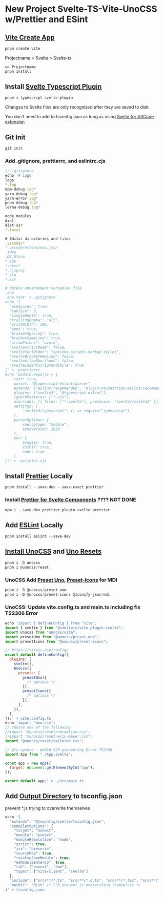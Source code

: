 # New Project Svelte-TS-Vite-UnoCSS w/Prettier and ESint

## [Vite Create App](https://vitejs.dev/guide/#scaffolding-your-first-vite-project)
```javascript
pnpm create vite
```

Projectname > Svelte > Svelte-ts

```javascript
cd Projectname
pnpm install
```

## Install [Svelte Typescript Plugin](https://www.npmjs.com/package/typescript-svelte-plugin)

```javascript
pnpm i typescript-svelte-plugin
```

Changes to Svelte files are only recognized after they are saved to disk.

You don't need to add to tsconfig.json as long as using [Svelte for VSCode extension](https://marketplace.visualstudio.com/items?itemName=svelte.svelte-vscode)

## Git Init

```javascript
git init
```

### Add .gitignore, prettierrc, and eslintrc.cjs

```javascript
// .gitignore
echo '# Logs
logs
*.log
npm-debug.log*
yarn-debug.log*
yarn-error.log*
pnpm-debug.log*
lerna-debug.log*

node_modules
dist
dist-ssr
*.local

# Editor directories and files
.vscode/*
!.vscode/extensions.json
.idea
.DS_Store
*.suo
*.ntvs*
*.njsproj
*.sln
*.sw?

# dotenv environment variables file
.env
.env.test' > .gitignore
echo '{
  "useSpaces": true,
  "tabSize": 2,
  "singleQuote": true,
  "trailingComma": "all",
  "printWidth": 100,
  "semi": true,
  "bracketSpacing": true,
  "bracketSameLine": true,
  "arrowParens": "avoid",
  "svelteStrictMode": false,
  "svelteSortOrder": "options-scripts-markup-styles",
  "svelteBracketNewLine": false,
  "svelteAllowShorthand": false,
  "svelteIndentScriptAndStyle": true
}' > .prettierrc
echo 'module.exports = {
	root: true,
	parser: "@typescript-eslint/parser",
	extends: ["eslint:recommended", "plugin:@typescript-eslint/recommended", "prettier"],
	plugins: ["svelte3", "@typescript-eslint"],
	ignorePatterns: ["*.cjs"],
	overrides: [{ files: ["*.svelte"], processor: "svelte3/svelte3" }],
	settings: {
		"svelte3/typescript": () => require("typescript")
	},
	parserOptions: {
		sourceType: "module",
		ecmaVersion: 2020
	},
	env: {
		browser: true,
		es2017: true,
		node: true
	}
};' > .eslintrc.cjs
```

## Install [Prettier](https://prettier.io/docs/en/install.html) Locally

```javascript
pnpm install --save-dev --save-exact prettier
```

### Install [Prettier for Svelte Components](https://github.com/sveltejs/prettier-plugin-svelte) ???? NOT DONE

```javascript
npm i --save-dev prettier-plugin-svelte prettier
```


## Add [ESLint](https://eslint.org/docs/user-guide/getting-started) Locally

```javascript
pnpm install eslint --save-dev
```


## [Install UnoCSS](https://github.com/unocss/unocss#installation) and [Uno Resets](https://github.com/unocss/unocss#style-resetting)

```javascript
pnpm i -D unocss
pnpm i @unocss/reset
```

### UnoCSS Add [Preset Uno](https://github.com/unocss/unocss#presets), [Preset-Icons](https://github.com/unocss/unocss/tree/main/packages/preset-icons/) for MDI

```javascript
pnpm i -D @unocss/preset-uno 
pnpm i -D @unocss/preset-icons @iconify-json/mdi
```

### UnoCSS: Update vite.config.ts and main.ts including fix TS2306 Error

```javascript
echo 'import { defineConfig } from "vite";
import { svelte } from "@sveltejs/vite-plugin-svelte";
import Unocss from "unocss/vite";
import presetUno from "@unocss/preset-uno";
import presetIcons from "@unocss/preset-icons";

// https://vitejs.dev/config/
export default defineConfig({
  plugins: [
    svelte(),
    Unocss({
      presets: [
        presetUno({
          /* options */
        }),
        presetIcons({
          /* options */
        }),
      ],
    }),
  ],
});' > vite.config.ts
echo 'import "uno.css";
// choose one of the following
//import "@unocss/reset/normalize.css";
//import "@unocss/reset/eric-meyer.css";
import "@unocss/reset/tailwind.css";

// @ts-ignore - Added SJR preventing Error TS2306
import App from "./App.svelte";

const app = new App({
  target: document.getElementById("app"),
});

export default app;' > ./src/main.ts
```

## Add [Output Directory](https://indepth.dev/posts/1164/configuring-typescript-compiler#output-location) to tsconfig.json

prevent *.js trying to overwrite themselves

```javascript
echo '{
  "extends": "@tsconfig/svelte/tsconfig.json",
  "compilerOptions": {
    "target": "esnext",
    "module": "esnext",
    "moduleResolution": "node",
    "strict": true,
    "jsx": "preserve",
    "sourceMap": true,
    "resolveJsonModule": true,
    "esModuleInterop": true,
    "lib": ["esnext", "dom"],
    "types": ["vite/client", "svelte"]
  },
  "include": ["src/**/*.ts", "src/**/*.d.ts", "src/**/*.tsx", "src/**/*.svelte", "src/main.js"],
  "outDir": "dist" /* SJR prevent js overwriting themselves */
}' > tsconfig.json
```
